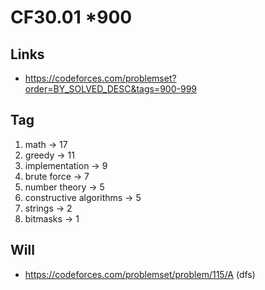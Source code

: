 # CF30.01 \*900

## Links

- https://codeforces.com/problemset?order=BY_SOLVED_DESC&tags=900-999

## Tag

1. math -> 17
1. greedy -> 11
1. implementation -> 9
1. brute force -> 7
1. number theory -> 5
1. constructive algorithms -> 5
1. strings -> 2
1. bitmasks -> 1

## Will

- https://codeforces.com/problemset/problem/115/A (dfs)
